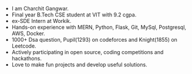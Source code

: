 - I am Charchit Gangwar.
- Final year B.Tech CSE student at VIT with 9.2 cgpa.
- ex-SDE Intern at Workik.
- Hands-on experience with MERN, Python, Flask, Git, MySql, Postgresql, AWS, Docker.
- 1000+ Dsa question, Pupil(1293) on codeforces and Knight(1855) on Leetcode.
- Actively participating in open source, coding competitions and hackathons.
- Love to make fun projects and develop useful solutions.
